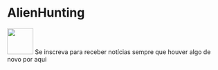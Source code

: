 # AlienHunting

[<img src="https://mrcheney.com.br/wp-content/uploads/2016/03/ChocolateChips.png" width="60px"/>](https://github.com/Birlinha/AlienHunting/subscription) Se inscreva para receber notícias sempre que houver algo de novo por aqui
